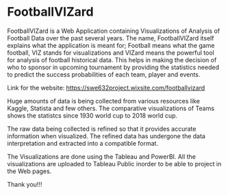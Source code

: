 # FootballVIZard

FootballVIZard is a Web Application containing Visualizations of Analysis of Football Data over the past several years. The name, FootballVIZard itself explains what the application is meant for; Football means what the game football, VIZ stands for visualizations and VIZard means the powerful tool for analysis of football historical data. 
This helps in making the decision of who to sponsor in upcoming tournament by providing the statistics needed to predict the success probabilities of each team, player and events.

Link for the website: https://swe632project.wixsite.com/footballvizard

Huge amounts of data is being collected from various resources like Kaggle, Statista and few others.
The comparative visualizations of Teams shows the statistcs since 1930 world cup to 2018 world cup.

The raw data being collected is refined so that it provides accurate information when visualized.
The refined data has undergone the data interpretation and extracted into a compatible format.

The Visualizations are done using the Tableau and PowerBI.
All the visualizations are uploaded to Tableau Public inorder to be able to project in the Web pages.

Thank you!!!
